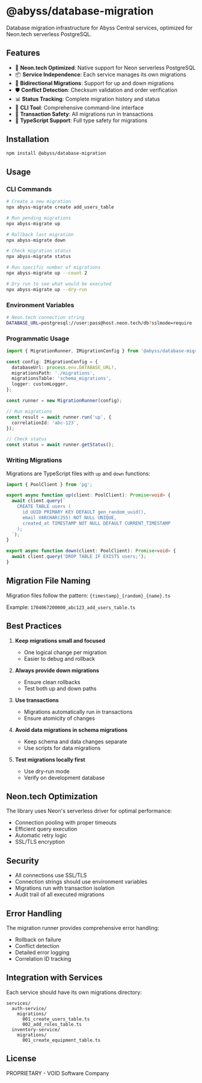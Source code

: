 # @abyss/database-migration

Database migration infrastructure for Abyss Central services, optimized for Neon.tech serverless PostgreSQL.

## Features

- 🚀 **Neon.tech Optimized**: Native support for Neon serverless PostgreSQL
- 📦 **Service Independence**: Each service manages its own migrations
- 🔄 **Bidirectional Migrations**: Support for up and down migrations
- 🛡️ **Conflict Detection**: Checksum validation and order verification
- 📊 **Status Tracking**: Complete migration history and status
- 🔧 **CLI Tool**: Comprehensive command-line interface
- 🎯 **Transaction Safety**: All migrations run in transactions
- 📝 **TypeScript Support**: Full type safety for migrations

## Installation

```bash
npm install @abyss/database-migration
```

## Usage

### CLI Commands

```bash
# Create a new migration
npx abyss-migrate create add_users_table

# Run pending migrations
npx abyss-migrate up

# Rollback last migration
npx abyss-migrate down

# Check migration status
npx abyss-migrate status

# Run specific number of migrations
npx abyss-migrate up --count 2

# Dry run to see what would be executed
npx abyss-migrate up --dry-run
```

### Environment Variables

```bash
# Neon.tech connection string
DATABASE_URL=postgresql://user:pass@host.neon.tech/db?sslmode=require
```

### Programmatic Usage

```typescript
import { MigrationRunner, IMigrationConfig } from '@abyss/database-migration';

const config: IMigrationConfig = {
  databaseUrl: process.env.DATABASE_URL!,
  migrationsPath: './migrations',
  migrationsTable: 'schema_migrations',
  logger: customLogger,
};

const runner = new MigrationRunner(config);

// Run migrations
const result = await runner.run('up', {
  correlationId: 'abc-123',
});

// Check status
const status = await runner.getStatus();
```

### Writing Migrations

Migrations are TypeScript files with `up` and `down` functions:

```typescript
import { PoolClient } from 'pg';

export async function up(client: PoolClient): Promise<void> {
  await client.query(`
    CREATE TABLE users (
      id UUID PRIMARY KEY DEFAULT gen_random_uuid(),
      email VARCHAR(255) NOT NULL UNIQUE,
      created_at TIMESTAMP NOT NULL DEFAULT CURRENT_TIMESTAMP
    );
  `);
}

export async function down(client: PoolClient): Promise<void> {
  await client.query('DROP TABLE IF EXISTS users;');
}
```

## Migration File Naming

Migration files follow the pattern: `{timestamp}_{random}_{name}.ts`

Example: `1704067200000_abc123_add_users_table.ts`

## Best Practices

1. **Keep migrations small and focused**
   - One logical change per migration
   - Easier to debug and rollback

2. **Always provide down migrations**
   - Ensure clean rollbacks
   - Test both up and down paths

3. **Use transactions**
   - Migrations automatically run in transactions
   - Ensure atomicity of changes

4. **Avoid data migrations in schema migrations**
   - Keep schema and data changes separate
   - Use scripts for data migrations

5. **Test migrations locally first**
   - Use dry-run mode
   - Verify on development database

## Neon.tech Optimization

The library uses Neon's serverless driver for optimal performance:

- Connection pooling with proper timeouts
- Efficient query execution
- Automatic retry logic
- SSL/TLS encryption

## Security

- All connections use SSL/TLS
- Connection strings should use environment variables
- Migrations run with transaction isolation
- Audit trail of all executed migrations

## Error Handling

The migration runner provides comprehensive error handling:

- Rollback on failure
- Conflict detection
- Detailed error logging
- Correlation ID tracking

## Integration with Services

Each service should have its own migrations directory:

```
services/
  auth-service/
    migrations/
      001_create_users_table.ts
      002_add_roles_table.ts
  inventory-service/
    migrations/
      001_create_equipment_table.ts
```

## License

PROPRIETARY - VOID Software Company